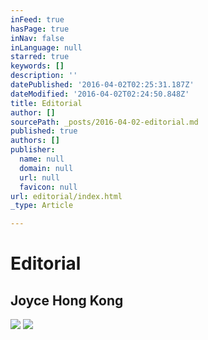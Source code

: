 ```yaml
---
inFeed: true
hasPage: true
inNav: false
inLanguage: null
starred: true
keywords: []
description: ''
datePublished: '2016-04-02T02:25:31.187Z'
dateModified: '2016-04-02T02:24:50.848Z'
title: Editorial
author: []
sourcePath: _posts/2016-04-02-editorial.md
published: true
authors: []
publisher:
  name: null
  domain: null
  url: null
  favicon: null
url: editorial/index.html
_type: Article

---
```

# Editorial

## Joyce Hong Kong
![](https://the-grid-user-content.s3-us-west-2.amazonaws.com/a637e687-5a88-41a1-84c4-d082771cf11e.jpg)
![](https://the-grid-user-content.s3-us-west-2.amazonaws.com/61f5896f-6d6e-4b9f-8fb4-3d962d6a286a.jpg)